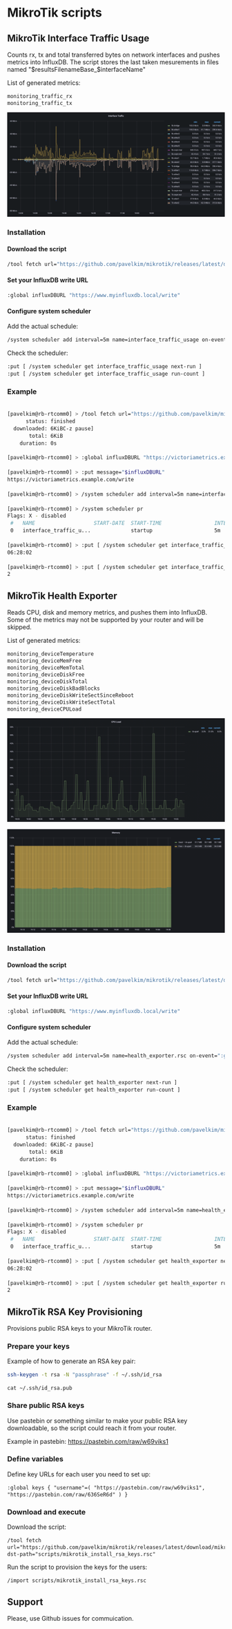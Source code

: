 # MikroTik scripts

## MikroTik Interface Traffic Usage

Counts rx, tx and total transferred bytes on network interfaces and pushes metrics into InfluxDB.
The script stores the last taken mesurements in files named "$resultsFilenameBase_$interfaceName"

List of generated metrics:
```
monitoring_traffic_rx
monitoring_traffic_tx
```

![MikroTik Interface Traffic Usage](/doc/mikrotik_interface_traffic_usage.png?raw=true "Grafana — MikroTik Interface Traffic")


### Installation

#### Download the script

```bash
/tool fetch url="https://github.com/pavelkim/mikrotik/releases/latest/download/mikrotik_interface_traffic_usage.rsc" dst-path="scripts/mikrotik_interface_traffic_usage.rsc"
```

#### Set your InfluxDB write URL

```bash
:global influxDBURL "https://www.myinfluxdb.local/write"
```

#### Configure system scheduler

Add the actual schedule:
```bash
/system scheduler add interval=5m name=interface_traffic_usage on-event=":global influxDBURL $influxDBURL; /import scripts/mikrotik_interface_traffic_usage.rsc" policy=read,write,test start-time=startup
```

Check the scheduler:
```bash 
:put [ /system scheduler get interface_traffic_usage next-run ]
:put [ /system scheduler get interface_traffic_usage run-count ]
```

### Example

```bash

[pavelkim@rb-rtcomm0] > /tool fetch url="https://github.com/pavelkim/mikrotik/releases/latest/download/mikrotik_interface_traffic_usage.rsc" dst-path="scripts/mikrotik_interface_traffic_usage.rsc"
      status: finished
  downloaded: 6KiBC-z pause]
       total: 6KiB
    duration: 0s

[pavelkim@rb-rtcomm0] > :global influxDBURL "https://victoriametrics.example.com/write"

[pavelkim@rb-rtcomm0] > :put message="$influxDBURL"
https://victoriametrics.example.com/write

[pavelkim@rb-rtcomm0] > /system scheduler add interval=5m name=interface_traffic_usage on-event=":global influxDBURL $influxDBURL; /import scripts/mikrotik_interface_traffic_usage.rsc" policy=read,write,test start-time=startup

[pavelkim@rb-rtcomm0] > /system scheduler pr
Flags: X - disabled 
 #   NAME                   START-DATE  START-TIME                 INTERVAL             ON-EVENT                  RUN-COUNT
 0   interface_traffic_u...             startup                    5m                   /import scripts/mikro...          0

[pavelkim@rb-rtcomm0] > :put [ /system scheduler get interface_traffic_usage next-run ]
06:28:02

[pavelkim@rb-rtcomm0] > :put [ /system scheduler get interface_traffic_usage run-count ]
2
```

## MikroTik Health Exporter

Reads CPU, disk and memory metrics, and pushes them into InfluxDB.
Some of the metrics may not be supported by your router and will be skipped.

List of generated metrics:
```
monitoring_deviceTemperature
monitoring_deviceMemFree
monitoring_deviceMemTotal
monitoring_deviceDiskFree
monitoring_deviceDiskTotal
monitoring_deviceDiskBadBlocks
monitoring_deviceDiskWriteSectSinceReboot
monitoring_deviceDiskWriteSectTotal
monitoring_deviceCPULoad
```

![MikroTik CPU Load](/doc/mikrotik_health_exporter_cpu.png?raw=true "Grafana — MikroTik CPU Load")


![MikroTik Memory Usage](/doc/mikrotik_health_exporter_mem.png?raw=true "Grafana — MikroTik Memory Usage")


### Installation

#### Download the script

```bash
/tool fetch url="https://github.com/pavelkim/mikrotik/releases/latest/download/mikrotik_health_exporter.rsc" dst-path="scripts/mikrotik_health_exporter.rsc"
```

#### Set your InfluxDB write URL

```bash
:global influxDBURL "https://www.myinfluxdb.local/write"
```

#### Configure system scheduler

Add the actual schedule:
```bash
/system scheduler add interval=5m name=health_exporter.rsc on-event=":global influxDBURL $influxDBURL; /import scripts/mikrotik_health_exporter.rsc" policy=read,write,test start-time=startup
```

Check the scheduler:
```bash 
:put [ /system scheduler get health_exporter next-run ]
:put [ /system scheduler get health_exporter run-count ]
```

### Example

```bash

[pavelkim@rb-rtcomm0] > /tool fetch url="https://github.com/pavelkim/mikrotik/releases/latest/download/mikrotik_health_exporter.rsc" dst-path="scripts/mikrotik_health_exporter.rsc"
      status: finished
  downloaded: 6KiBC-z pause]
       total: 6KiB
    duration: 0s

[pavelkim@rb-rtcomm0] > :global influxDBURL "https://victoriametrics.example.com/write"

[pavelkim@rb-rtcomm0] > :put message="$influxDBURL"
https://victoriametrics.example.com/write

[pavelkim@rb-rtcomm0] > /system scheduler add interval=5m name=health_exporter on-event=":global influxDBURL $influxDBURL; /import scripts/mikrotik_health_exporter.rsc" policy=read,write,test start-time=startup

[pavelkim@rb-rtcomm0] > /system scheduler pr
Flags: X - disabled 
 #   NAME                   START-DATE  START-TIME                 INTERVAL             ON-EVENT                  RUN-COUNT
 0   interface_traffic_u...             startup                    5m                   /import scripts/mikro...          0

[pavelkim@rb-rtcomm0] > :put [ /system scheduler get health_exporter next-run ]
06:28:02

[pavelkim@rb-rtcomm0] > :put [ /system scheduler get health_exporter run-count ]
2
```

## MikroTik RSA Key Provisioning

Provisions public RSA keys to your MikroTik router.

### Prepare your keys

Example of how to generate an RSA key pair:

```bash
ssh-keygen -t rsa -N "passphrase" -f ~/.ssh/id_rsa
```

```
cat ~/.ssh/id_rsa.pub
```

### Share public RSA keys

Use pastebin or something similar to make your public RSA key downloadable, so the script could reach it from your router.

Example in pastebin: https://pastebin.com/raw/w69viks1

### Define variables

Define key URLs for each user you need to set up:
```
:global keys { "username"=( "https://pastebin.com/raw/w69viks1", "https://pastebin.com/raw/636SeR6d" ) }
```

### Download and execute

Download the script:
```
/tool fetch url="https://github.com/pavelkim/mikrotik/releases/latest/download/mikrotik_install_rsa_keys.rsc" dst-path="scripts/mikrotik_install_rsa_keys.rsc"
```

Run the script to provision the keys for the users:
```
/import scripts/mikrotik_install_rsa_keys.rsc
```

## Support

Please, use Github issues for commuication.
